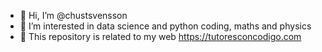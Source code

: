 - 👋 Hi, I’m @chustsvensson
- 👀 I’m interested in data science and python coding, maths and physics
- 🌱 This repository is related to my web https://tutoresconcodigo.com


<!---
chustsvensson/chustsvensson is a ✨ special ✨ repository because its `README.md` (this file) appears on your GitHub profile.
You can click the Preview link to take a look at your changes.
--->
